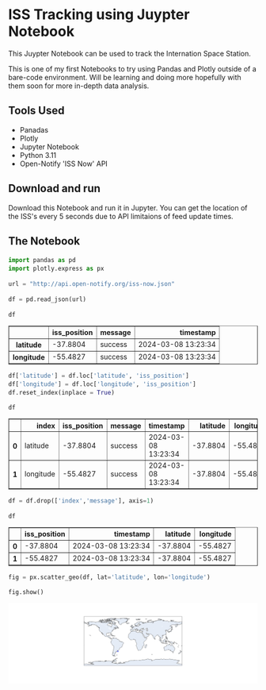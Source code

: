 # ISS Tracking using Juypter Notebook

This Juypter Notebook can be used to track the Internation Space Station.

This is one of my first Notebooks to try using Pandas and Plotly outside of a bare-code environment. Will be learning and doing more hopefully with them soon for more in-depth data analysis.

## Tools Used

* Panadas
* Plotly
* Jupyter Notebook
* Python 3.11
* Open-Notify 'ISS Now' API

## Download and run
Download this Notebook and run it in Jupyter. You can get the location of the ISS's every 5 seconds due to API limitaions of feed update times. 

## The Notebook


```python
import pandas as pd
import plotly.express as px
```


```python
url = "http://api.open-notify.org/iss-now.json"
```


```python
df = pd.read_json(url)
```


```python
df
```




<div>
<style scoped>
    .dataframe tbody tr th:only-of-type {
        vertical-align: middle;
    }

    .dataframe tbody tr th {
        vertical-align: top;
    }

    .dataframe thead th {
        text-align: right;
    }
</style>
<table border="1" class="dataframe">
  <thead>
    <tr style="text-align: right;">
      <th></th>
      <th>iss_position</th>
      <th>message</th>
      <th>timestamp</th>
    </tr>
  </thead>
  <tbody>
    <tr>
      <th>latitude</th>
      <td>-37.8804</td>
      <td>success</td>
      <td>2024-03-08 13:23:34</td>
    </tr>
    <tr>
      <th>longitude</th>
      <td>-55.4827</td>
      <td>success</td>
      <td>2024-03-08 13:23:34</td>
    </tr>
  </tbody>
</table>
</div>




```python
df['latitude'] = df.loc['latitude', 'iss_position']
df['longitude'] = df.loc['longitude', 'iss_position']
df.reset_index(inplace = True)
```


```python
df
```




<div>
<style scoped>
    .dataframe tbody tr th:only-of-type {
        vertical-align: middle;
    }

    .dataframe tbody tr th {
        vertical-align: top;
    }

    .dataframe thead th {
        text-align: right;
    }
</style>
<table border="1" class="dataframe">
  <thead>
    <tr style="text-align: right;">
      <th></th>
      <th>index</th>
      <th>iss_position</th>
      <th>message</th>
      <th>timestamp</th>
      <th>latitude</th>
      <th>longitude</th>
    </tr>
  </thead>
  <tbody>
    <tr>
      <th>0</th>
      <td>latitude</td>
      <td>-37.8804</td>
      <td>success</td>
      <td>2024-03-08 13:23:34</td>
      <td>-37.8804</td>
      <td>-55.4827</td>
    </tr>
    <tr>
      <th>1</th>
      <td>longitude</td>
      <td>-55.4827</td>
      <td>success</td>
      <td>2024-03-08 13:23:34</td>
      <td>-37.8804</td>
      <td>-55.4827</td>
    </tr>
  </tbody>
</table>
</div>




```python
df = df.drop(['index','message'], axis=1)
```


```python
df
```




<div>
<style scoped>
    .dataframe tbody tr th:only-of-type {
        vertical-align: middle;
    }

    .dataframe tbody tr th {
        vertical-align: top;
    }

    .dataframe thead th {
        text-align: right;
    }
</style>
<table border="1" class="dataframe">
  <thead>
    <tr style="text-align: right;">
      <th></th>
      <th>iss_position</th>
      <th>timestamp</th>
      <th>latitude</th>
      <th>longitude</th>
    </tr>
  </thead>
  <tbody>
    <tr>
      <th>0</th>
      <td>-37.8804</td>
      <td>2024-03-08 13:23:34</td>
      <td>-37.8804</td>
      <td>-55.4827</td>
    </tr>
    <tr>
      <th>1</th>
      <td>-55.4827</td>
      <td>2024-03-08 13:23:34</td>
      <td>-37.8804</td>
      <td>-55.4827</td>
    </tr>
  </tbody>
</table>
</div>




```python
fig = px.scatter_geo(df, lat='latitude', lon='longitude')
```


```python
fig.show()
```
![output](output_9_1.png)
